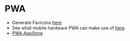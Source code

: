 # PWA

- Generate Favicons [here](https://realfavicongenerator.net/favicon_result?file_id=p1gfs4do0vn45150b16ssv081rjj6)
- See what mobile hardware PWA can make use of [here](https://whatwebcando.today/)
- [PWA AppStore](https://appsco.pe/)
